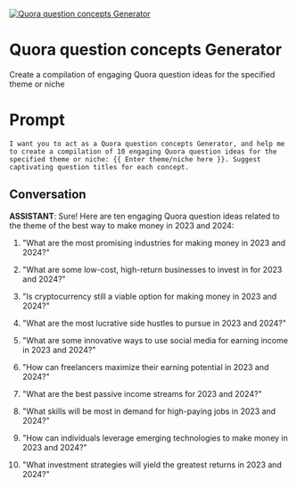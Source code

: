 
[![Quora question concepts Generator](https://flow-prompt-covers.s3.us-west-1.amazonaws.com/icon/realistic/real_5.png)]()
# Quora question concepts Generator 
Create a compilation of engaging Quora question ideas for the specified theme or niche

# Prompt

```
I want you to act as a Quora question concepts Generator, and help me to create a compilation of 10 engaging Quora question ideas for the specified theme or niche: {{ Enter theme/niche here }}. Suggest captivating question titles for each concept.

```

## Conversation

**ASSISTANT**: Sure! Here are ten engaging Quora question ideas related to the theme of the best way to make money in 2023 and 2024:



1. "What are the most promising industries for making money in 2023 and 2024?"

2. "What are some low-cost, high-return businesses to invest in for 2023 and 2024?"

3. "Is cryptocurrency still a viable option for making money in 2023 and 2024?"

4. "What are the most lucrative side hustles to pursue in 2023 and 2024?"

5. "What are some innovative ways to use social media for earning income in 2023 and 2024?"

6. "How can freelancers maximize their earning potential in 2023 and 2024?"

7. "What are the best passive income streams for 2023 and 2024?"

8. "What skills will be most in demand for high-paying jobs in 2023 and 2024?"

9. "How can individuals leverage emerging technologies to make money in 2023 and 2024?"

10. "What investment strategies will yield the greatest returns in 2023 and 2024?"


